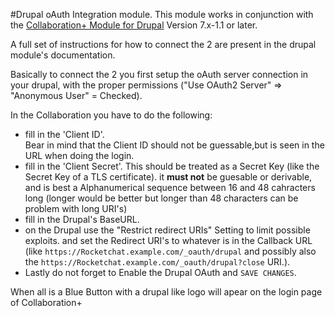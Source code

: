 #Drupal oAuth Integration module.
This module works in conjunction with the [Collaboration+ Module for Drupal](https://www.drupal.org/project/rocket_chat)
Version 7.x-1.1 or later.

A full set of instructions for how to connect the 2 are present in the drupal module's documentation.

Basically to connect the 2 you first setup the oAuth server connection in your drupal, with the proper permissions
("Use OAuth2 Server" => "Anonymous User" = Checked).

In the Collaboration you have to do the following:

- fill in the 'Client ID'.  
  Bear in mind that the Client ID should not be guessable,but is seen in the URL when doing the login.
- fill in the 'Client Secret'.
  This should be treated as a Secret Key (like the Secret Key of a TLS certificate). it **must not** be guesable or
  derivable, and is best a Alphanumerical sequence between 16 and 48 cahracters long (longer would be better but longer
  than 48 characters can be problem with long URI's)
- fill in the Drupal's BaseURL.
- on the Drupal use the "Restrict redirect URIs" Setting to limit possible exploits. and set the Redirect URI's to
  whatever is in the Callback URL (like `https://Rocketchat.example.com/_oauth/drupal` and possibly also the
  `https://Rocketchat.example.com/_oauth/drupal?close` URI.).
- Lastly do not forget to Enable the Drupal OAuth and `SAVE CHANGES`.

When all is a Blue Button with a drupal like logo will apear on the login page of Collaboration+
